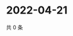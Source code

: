 # 2022-04-21

共 0 条

<!-- BEGIN WEIBO -->
<!-- 最后更新时间 Thu Apr 21 2022 22:15:34 GMT+0800 (China Standard Time) -->

<!-- END WEIBO -->
